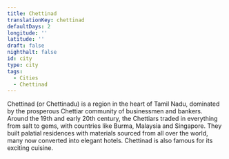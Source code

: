 ```yaml
---
title: Chettinad
translationKey: chettinad
defaultDays: 2
longitude: ''
latitude: ''
draft: false
nighthalt: false
id: city
type: city
tags:
  - Cities
  - Chettinad
---
```

Chettinad (or Chettinadu) is a region in the heart of Tamil Nadu, dominated by the prosperous Chettiar community of businessmen and bankers. Around the 19th and early 20th century, the Chettiars traded in everything from salt to gems, with countries like Burma, Malaysia and Singapore. They built palatial residences with materials sourced from all over the world, many now converted into elegant hotels. Chettinad is also famous for its exciting cuisine.    